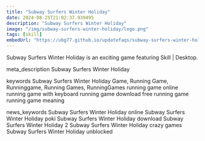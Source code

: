 ```yaml
---
title: "Subway Surfers Winter Holiday"
date: 2024-08-25T21:02:37.939495
description: "Subway Surfers Winter Holiday"
image: "/img/subway-surfers-winter-holiday/logo.png"
tags: [skill]
embedUrl: "https://ubg77.github.io/updatefaqs/subway-surfers-winter-holiday/"
---
```


Subway Surfers Winter Holiday is an exciting game featuring Skill | Desktop.

meta_description
Subway Surfers Winter Holiday


keywords
Subway Surfers Winter Holiday Game, Running Game, Runninggame, Running Games, RunningGames running game online running game with keyboard running game download free running game running game meaning


news_keywords
Subway Surfers Winter Holiday online Subway Surfers Winter Holiday poki Subway Surfers Winter Holiday download Subway Surfers Winter Holiday 2 Subway Surfers Winter Holiday crazy games Subway Surfers Winter Holiday unblocked
